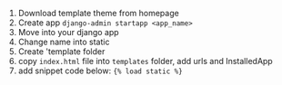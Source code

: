 1. Download template theme from homepage 
2. Create app 
`django-admin startapp <app_name>`
3. Move into your django app
4. Change name into static
5. Create 'template folder 
6. copy `index.html` file into `templates` folder, add urls and InstalledApp
7. add snippet code below: 
`{% load static %}` 
